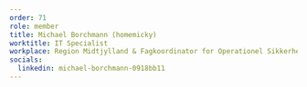 ```yaml
---
order: 71
role: member
title: Michael Borchmann (homemicky)
worktitle: IT Specialist
workplace: Region Midtjylland & Fagkoordinator for Operationel Sikkerhed
socials:
  linkedin: michael-borchmann-0918bb11
---
```

